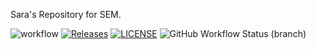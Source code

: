 Sara's Repository for SEM.

![workflow](https://github.com/40511028/SEM_GROUP22/actions/workflows/main.yml/badge.svg)
[![Releases](https://img.shields.io/github/release/sarahbalboa/sem_sarah/all.svg?style=flat-square)](https://github.com/40511028/SEM_GROUP22/releases)
[![LICENSE](https://img.shields.io/github/license/sarahbalboa/sem_sarah.svg?style=flat-square)](https://github.com/40511028/SEM_GROUP22/blob/master/LICENSE)
![GitHub Workflow Status (branch)](https://img.shields.io/github/workflow/status/sarahbalboa/sem_sarah/A%20workflow%20for%20my%20Hello%20World%20App/master?style=flat-square)